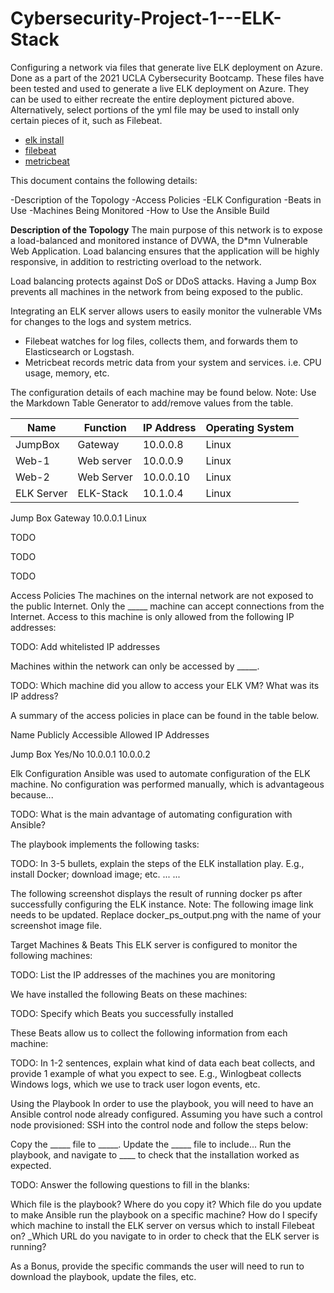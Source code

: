 # Cybersecurity-Project-1---ELK-Stack
Configuring a network via files that generate live ELK deployment on Azure. Done as a part of the 2021 UCLA Cybersecurity Bootcamp.
These files have been tested and used to generate a live ELK deployment on Azure. They can be used to either recreate the entire deployment pictured above. Alternatively, select portions of the yml file may be used to install only certain pieces of it, such as Filebeat.

- [elk install](https://github.com/aubonih/Cybersecurity-Project-1---ELK-Stack/blob/main/yml%20playbooks/elk-playbook.yml)
- [filebeat](https://github.com/aubonih/Cybersecurity-Project-1---ELK-Stack/blob/main/yml%20playbooks/filebeat-playbook.yml)
- [metricbeat](https://github.com/aubonih/Cybersecurity-Project-1---ELK-Stack/blob/main/yml%20playbooks/metricbeat-playbook.yml)

This document contains the following details:

-Description of the Topology
-Access Policies
-ELK Configuration
 -Beats in Use
 -Machines Being Monitored
-How to Use the Ansible Build


**Description of the Topology**
The main purpose of this network is to expose a load-balanced and monitored instance of DVWA, the D*mn Vulnerable Web Application.
Load balancing ensures that the application will be highly responsive, in addition to restricting overload to the network.

Load balancing protects against DoS or DDoS attacks. Having a Jump Box prevents all machines in the network from being exposed to the public.

Integrating an ELK server allows users to easily monitor the vulnerable VMs for changes to the logs and system metrics.

- Filebeat watches for log files, collects them, and forwards them to Elasticsearch or Logstash.
- Metricbeat records metric data from your system and services. i.e. CPU usage, memory, etc.

The configuration details of each machine may be found below.
Note: Use the Markdown Table Generator to add/remove values from the table.



| Name | Function | IP Address | Operating System |
|------|----------|------------|------------------|
|JumpBox      | Gateway         | 10.0.0.8           |   Linux              |
|Web-1      |    Web server      | 10.0.0.9           |       Linux           |
|Web-2      |   Web Server       | 10.0.0.10           |           Linux       |
|ELK Server      |  ELK-Stack        | 10.1.0.4           |             Linux     |
Jump Box
Gateway
10.0.0.1
Linux


TODO





TODO





TODO







Access Policies
The machines on the internal network are not exposed to the public Internet.
Only the _____ machine can accept connections from the Internet. Access to this machine is only allowed from the following IP addresses:

TODO: Add whitelisted IP addresses

Machines within the network can only be accessed by _____.

TODO: Which machine did you allow to access your ELK VM? What was its IP address?

A summary of the access policies in place can be found in the table below.



Name
Publicly Accessible
Allowed IP Addresses




Jump Box
Yes/No
10.0.0.1 10.0.0.2














Elk Configuration
Ansible was used to automate configuration of the ELK machine. No configuration was performed manually, which is advantageous because...

TODO: What is the main advantage of automating configuration with Ansible?

The playbook implements the following tasks:

TODO: In 3-5 bullets, explain the steps of the ELK installation play. E.g., install Docker; download image; etc.
...
...

The following screenshot displays the result of running docker ps after successfully configuring the ELK instance.
Note: The following image link needs to be updated. Replace docker_ps_output.png with the name of your screenshot image file.


Target Machines & Beats
This ELK server is configured to monitor the following machines:

TODO: List the IP addresses of the machines you are monitoring

We have installed the following Beats on these machines:

TODO: Specify which Beats you successfully installed

These Beats allow us to collect the following information from each machine:

TODO: In 1-2 sentences, explain what kind of data each beat collects, and provide 1 example of what you expect to see. E.g., Winlogbeat collects Windows logs, which we use to track user logon events, etc.


Using the Playbook
In order to use the playbook, you will need to have an Ansible control node already configured. Assuming you have such a control node provisioned:
SSH into the control node and follow the steps below:

Copy the _____ file to _____.
Update the _____ file to include...
Run the playbook, and navigate to ____ to check that the installation worked as expected.

TODO: Answer the following questions to fill in the blanks:

Which file is the playbook? Where do you copy it?
Which file do you update to make Ansible run the playbook on a specific machine? How do I specify which machine to install the ELK server on versus which to install Filebeat on?
_Which URL do you navigate to in order to check that the ELK server is running?

As a Bonus, provide the specific commands the user will need to run to download the playbook, update the files, etc.
